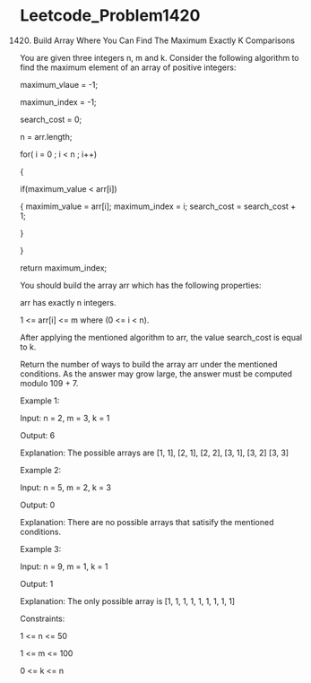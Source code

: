 # Leetcode_Problem1420




1420. Build Array Where You Can Find The Maximum Exactly K Comparisons




You are given three integers n, m and k. Consider the following algorithm to find the maximum element of an array of positive integers: 


maximum_vlaue = -1;


maximun_index = -1;


search_cost = 0;


n = arr.length;



for( i = 0 ; i < n ; i++)



{

  
  
  
  if(maximum_value < arr[i])
  
  
  
  
  {
      maximim_value = arr[i];
      maximum_index = i;
      search_cost = search_cost + 1;
  
  
  
  
  }




}






return maximum_index;

You should build the array arr which has the following properties:




arr has exactly n integers.




1 <= arr[i] <= m where (0 <= i < n).





After applying the mentioned algorithm to arr, the value search_cost is equal to k.







Return the number of ways to build the array arr under the mentioned conditions. As the answer may grow large, the answer must be computed modulo 109 + 7.

 




Example 1:






Input: n = 2, m = 3, k = 1





Output: 6






Explanation: The possible arrays are [1, 1], [2, 1], [2, 2], [3, 1], [3, 2] [3, 3]





Example 2:





Input: n = 5, m = 2, k = 3




Output: 0





Explanation: There are no possible arrays that satisify the mentioned conditions.






Example 3:





Input: n = 9, m = 1, k = 1




Output: 1




Explanation: The only possible array is [1, 1, 1, 1, 1, 1, 1, 1, 1]
 




Constraints:




1 <= n <= 50




1 <= m <= 100





0 <= k <= n
